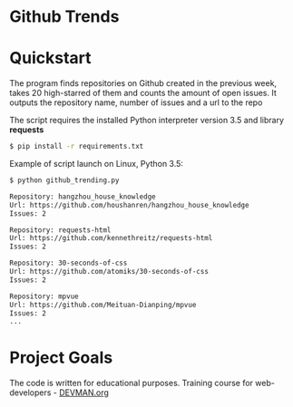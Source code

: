# Github Trends

# Quickstart

The program finds repositories on Github created in the previous week, takes 20 high-starred of them and counts the amount of open issues. It outputs the repository name, number of issues and a url to the repo

The script requires the installed Python interpreter version 3.5 and library **requests**



```bash
$ pip install -r requirements.txt
```

Example of script launch on Linux, Python 3.5:

```bash
$ python github_trending.py

Repository: hangzhou_house_knowledge
Url: https://github.com/houshanren/hangzhou_house_knowledge
Issues: 2

Repository: requests-html
Url: https://github.com/kennethreitz/requests-html
Issues: 2

Repository: 30-seconds-of-css
Url: https://github.com/atomiks/30-seconds-of-css
Issues: 2

Repository: mpvue
Url: https://github.com/Meituan-Dianping/mpvue
Issues: 2
...
```
# Project Goals

The code is written for educational purposes. Training course for web-developers - [DEVMAN.org](https://devman.org)
